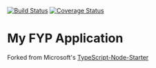 [![Build Status](https://travis-ci.org/michaeljneelysd/Final-Year-Project.svg?branch=master)](https://travis-ci.org/michaeljneelysd/Final-Year-Project)
[![Coverage Status](https://coveralls.io/repos/github/michaeljneelysd/Final-Year-Project/badge.svg?branch=master)](https://coveralls.io/github/michaeljneelysd/Final-Year-Project?branch=master)

# My FYP Application

Forked from Microsoft's [TypeScript-Node-Starter](https://github.com/Microsoft/TypeScript-Node-Starter)